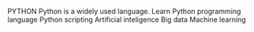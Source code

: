 PYTHON
Python is a widely used language.
Learn Python programming language 
Python scripting
Artificial inteligence 
Big data
Machine learning
